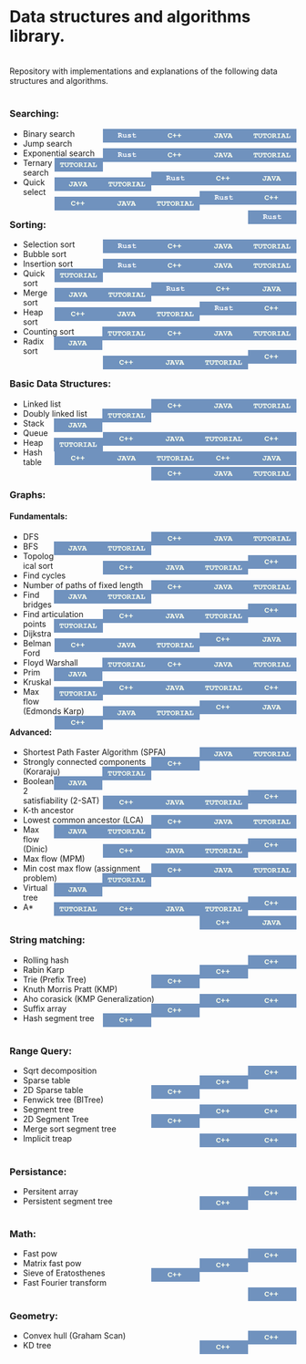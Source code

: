 # Data structures and algorithms library.

<br>
Repository with implementations and explanations of the following data structures and algorithms.<br>

#

### Searching:
  - Binary search 
    <a href="https://github.com/mihail-m/CP-implementations/tree/master/1-Searching">
        <img height="24px" align="right" src="https://github.com/mihail-m/CP-implementations/blob/master/resources/tutorial.png">
    </a>
    <a href="https://github.com/mihail-m/CP-implementations/blob/master/1-Searching/java/Search.java">
        <img height="24px" align="right" src="https://github.com/mihail-m/CP-implementations/blob/master/resources/java.png">
    </a>
    <a href="https://github.com/mihail-m/CP-implementations/blob/master/1-Searching/c%2B%2B/1-binary-search.cpp">
        <img height="24px" align="right" src="https://github.com/mihail-m/CP-implementations/blob/master/resources/C%2B%2B.png">
    </a>
    <a href="https://github.com/mihail-m/CP-implementations/blob/master/1-Searching/rust/1-binary_search.rs">
        <img height="24px" align="right" src="https://github.com/mihail-m/CP-implementations/blob/master/resources/Rust.png">
    </a>
  - Jump search 
    <a href="https://github.com/mihail-m/CP-implementations/tree/master/1-Searching">
        <img height="24px" align="right" src="https://github.com/mihail-m/CP-implementations/blob/master/resources/tutorial.png">
    </a>
    <a href="https://github.com/mihail-m/CP-implementations/blob/master/1-Searching/java/Search.java">
        <img height="24px" align="right"  src="https://github.com/mihail-m/CP-implementations/blob/master/resources/java.png">
    </a>
    <a href="https://github.com/mihail-m/CP-implementations/blob/master/1-Searching/c%2B%2B/2-jump-search.cpp">
        <img height="24px" align="right" src="https://github.com/mihail-m/CP-implementations/blob/master/resources/C%2B%2B.png">
    </a>
        <a href="https://github.com/mihail-m/CP-implementations/blob/master/1-Searching/rust/2-jump_search.rs">
        <img height="24px" align="right" src="https://github.com/mihail-m/CP-implementations/blob/master/resources/Rust.png">
    </a>
  - Exponential search
    <a href="https://github.com/mihail-m/CP-implementations/tree/master/1-Searching">
        <img height="24px" align="right" src="https://github.com/mihail-m/CP-implementations/blob/master/resources/tutorial.png">
    </a>
    <a href="https://github.com/mihail-m/CP-implementations/blob/master/1-Searching/java/Search.java">
        <img height="24px" align="right" src="https://github.com/mihail-m/CP-implementations/blob/master/resources/java.png">
    </a>
    <a href="https://github.com/mihail-m/CP-implementations/blob/master/1-Searching/c%2B%2B/3-exponential-search.cpp">
        <img height="24px" align="right" src="https://github.com/mihail-m/CP-implementations/blob/master/resources/C%2B%2B.png">
    </a>
    <a href="https://github.com/mihail-m/CP-implementations/blob/master/1-Searching/rust/3-exponential_search.rs">
        <img height="24px" align="right" src="https://github.com/mihail-m/CP-implementations/blob/master/resources/Rust.png">
    </a>
  - Ternary search
     <a href="https://github.com/mihail-m/CP-implementations/tree/master/1-Searching">
        <img height="24px" align="right" src="https://github.com/mihail-m/CP-implementations/blob/master/resources/tutorial.png">
    </a>
    <a href="https://github.com/mihail-m/CP-implementations/blob/master/1-Searching/java/Search.java">
        <img height="24px" align="right" src="https://github.com/mihail-m/CP-implementations/blob/master/resources/java.png">
    </a>
    <a href="https://github.com/mihail-m/CP-implementations/blob/master/1-Searching/c%2B%2B/4-ternary-search.cpp">
        <img height="24px" align="right" src="https://github.com/mihail-m/CP-implementations/blob/master/resources/C%2B%2B.png">
    </a>
    <a href="https://github.com/mihail-m/CP-implementations/blob/master/1-Searching/rust/4-ternary_search.rs">
        <img height="24px" align="right" src="https://github.com/mihail-m/CP-implementations/blob/master/resources/Rust.png">
    </a>
  - Quick select
    <a href="https://github.com/mihail-m/CP-implementations/tree/master/1-Searching">
        <img height="24px" align="right" src="https://github.com/mihail-m/CP-implementations/blob/master/resources/tutorial.png">
    </a>
    <a href="https://github.com/mihail-m/CP-implementations/blob/master/1-Searching/java/Search.java">
        <img height="24px" align="right" src="https://github.com/mihail-m/CP-implementations/blob/master/resources/java.png">
    </a>
    <a href="https://github.com/mihail-m/CP-implementations/blob/master/1-Searching/c%2B%2B/5-quick-select.cpp">
        <img height="24px" align="right" src="https://github.com/mihail-m/CP-implementations/blob/master/resources/C%2B%2B.png">
    </a>
    <a href="https://github.com/mihail-m/CP-implementations/blob/master/1-Searching/rust/5-quick_select.rs">
        <img height="24px" align="right" src="https://github.com/mihail-m/CP-implementations/blob/master/resources/Rust.png">
    </a>
#

### Sorting:
  - Selection sort
    <a href="https://github.com/mihail-m/CP-implementations/tree/master/2-Sorting">
        <img height="24px" align="right" src="https://github.com/mihail-m/CP-implementations/blob/master/resources/tutorial.png">
    </a>
    <a href="https://github.com/mihail-m/CP-implementations/blob/master/2-Sorting/java/Sort.java">
        <img height="24px" align="right" src="https://github.com/mihail-m/CP-implementations/blob/master/resources/java.png">
    </a>
    <a href="https://github.com/mihail-m/CP-implementations/blob/master/2-Sorting/c%2B%2B/1-selection-sort.cpp">
        <img height="24px" align="right" src="https://github.com/mihail-m/CP-implementations/blob/master/resources/C%2B%2B.png">
    </a>
    <a href="https://github.com/mihail-m/CP-implementations/blob/master/2-Sorting/rust/1-selection-sort.rs">
        <img height="24px" align="right" src="https://github.com/mihail-m/CP-implementations/blob/master/resources/Rust.png">
    </a>
  - Bubble sort 
    <a href="https://github.com/mihail-m/CP-implementations/tree/master/2-Sorting">
        <img height="24px" align="right" src="https://github.com/mihail-m/CP-implementations/blob/master/resources/tutorial.png">
    </a>
    <a href="https://github.com/mihail-m/CP-implementations/blob/master/2-Sorting/java/Sort.java">
        <img height="24px" align="right" src="https://github.com/mihail-m/CP-implementations/blob/master/resources/java.png">
    </a>
    <a href="https://github.com/mihail-m/CP-implementations/blob/master/2-Sorting/c%2B%2B/2-bubble-sort.cpp">
        <img height="24px" align="right" src="https://github.com/mihail-m/CP-implementations/blob/master/resources/C%2B%2B.png">
    </a>
    <a href="https://github.com/mihail-m/CP-implementations/blob/master/2-Sorting/rust/2-bubble-sort.rs">
        <img height="24px" align="right" src="https://github.com/mihail-m/CP-implementations/blob/master/resources/Rust.png">
    </a>
  - Insertion sort 
    <a href="https://github.com/mihail-m/CP-implementations/tree/master/2-Sorting">
        <img height="24px" align="right" src="https://github.com/mihail-m/CP-implementations/blob/master/resources/tutorial.png">
    </a>
    <a href="https://github.com/mihail-m/CP-implementations/blob/master/2-Sorting/java/Sort.java">
        <img height="24px" align="right" src="https://github.com/mihail-m/CP-implementations/blob/master/resources/java.png">
    </a>
    <a href="https://github.com/mihail-m/CP-implementations/blob/master/2-Sorting/c%2B%2B/3-insertion-sort.cpp">
        <img height="24px" align="right" src="https://github.com/mihail-m/CP-implementations/blob/master/resources/C%2B%2B.png">
    </a>
    <a href="https://github.com/mihail-m/CP-implementations/blob/master/2-Sorting/rust/3-insertion_sort.rs">
        <img height="24px" align="right" src="https://github.com/mihail-m/CP-implementations/blob/master/resources/Rust.png">
    </a>
  - Quick sort 
    <a href="https://github.com/mihail-m/CP-implementations/tree/master/2-Sorting">
        <img height="24px" align="right" src="https://github.com/mihail-m/CP-implementations/blob/master/resources/tutorial.png">
    </a>
    <a href="https://github.com/mihail-m/CP-implementations/blob/master/2-Sorting/java/Sort.java">
        <img height="24px" align="right" src="https://github.com/mihail-m/CP-implementations/blob/master/resources/java.png">
    </a>
    <a href="https://github.com/mihail-m/CP-implementations/blob/master/2-Sorting/c%2B%2B/4-quick-sort.cpp">
        <img height="24px" align="right" src="https://github.com/mihail-m/CP-implementations/blob/master/resources/C%2B%2B.png">
    </a>
    <a href="https://github.com/mihail-m/CP-implementations/blob/master/2-Sorting/rust/4-quick-sort.rs">
        <img height="24px" align="right" src="https://github.com/mihail-m/CP-implementations/blob/master/resources/Rust.png">
    </a>
  - Merge sort 
    <a href="https://github.com/mihail-m/CP-implementations/tree/master/2-Sorting">
        <img height="24px" align="right" src="https://github.com/mihail-m/CP-implementations/blob/master/resources/tutorial.png">
    </a>
    <a href="https://github.com/mihail-m/CP-implementations/blob/master/2-Sorting/java/Sort.java">
        <img height="24px" align="right" src="https://github.com/mihail-m/CP-implementations/blob/master/resources/java.png">
    </a>
    <a href="https://github.com/mihail-m/CP-implementations/blob/master/2-Sorting/c%2B%2B/5-merge-sort.cpp">
        <img height="24px" align="right" src="https://github.com/mihail-m/CP-implementations/blob/master/resources/C%2B%2B.png">
    </a>
  - Heap sort 
    <a href="https://github.com/mihail-m/CP-implementations/tree/master/2-Sorting">
        <img height="24px" align="right" src="https://github.com/mihail-m/CP-implementations/blob/master/resources/tutorial.png">
    </a>
    <a href="https://github.com/mihail-m/CP-implementations/blob/master/2-Sorting/java/Sort.java">
        <img height="24px" align="right" src="https://github.com/mihail-m/CP-implementations/blob/master/resources/java.png">
    </a>
    <a href="https://github.com/mihail-m/CP-implementations/blob/master/2-Sorting/c%2B%2B/6-heap-sort.cpp">
        <img height="24px" align="right" src="https://github.com/mihail-m/CP-implementations/blob/master/resources/C%2B%2B.png">
    </a>
  - Counting sort
    <a href="https://github.com/mihail-m/CP-implementations/tree/master/2-Sorting">
        <img height="24px" align="right" src="https://github.com/mihail-m/CP-implementations/blob/master/resources/tutorial.png">
    </a>
    <a href="https://github.com/mihail-m/CP-implementations/blob/master/2-Sorting/java/Sort.java">
        <img height="24px" align="right" src="https://github.com/mihail-m/CP-implementations/blob/master/resources/java.png">
    </a>
    <a href="https://github.com/mihail-m/CP-implementations/blob/master/2-Sorting/c%2B%2B/7-counting-sort.cpp">
        <img height="24px" align="right" src="https://github.com/mihail-m/CP-implementations/blob/master/resources/C%2B%2B.png">
    </a>
  - Radix sort
    <a href="https://github.com/mihail-m/CP-implementations/tree/master/2-Sorting">
        <img height="24px" align="right" src="https://github.com/mihail-m/CP-implementations/blob/master/resources/tutorial.png">
    </a>
    <a href="https://github.com/mihail-m/CP-implementations/blob/master/2-Sorting/java/Sort.java">
        <img height="24px" align="right" src="https://github.com/mihail-m/CP-implementations/blob/master/resources/java.png">
    </a>
    <a href="https://github.com/mihail-m/CP-implementations/blob/master/2-Sorting/c%2B%2B/9-radix-sort.cpp">
        <img height="24px" align="right" src="https://github.com/mihail-m/CP-implementations/blob/master/resources/C%2B%2B.png">
    </a>
  
#

### Basic Data Structures:
  - Linked list
    <a href="https://github.com/mihail-m/CP-implementations/tree/master/3-Basic-Data-Structures">
        <img height="24px" align="right" src="https://github.com/mihail-m/CP-implementations/blob/master/resources/tutorial.png">
    </a>
    <a href="https://github.com/mihail-m/CP-implementations/blob/master/3-Basic-Data-Structures/java/01-LinkedList.java">
        <img height="24px" align="right" src="https://github.com/mihail-m/CP-implementations/blob/master/resources/java.png">
    </a>
    <a href="https://github.com/mihail-m/CP-implementations/blob/master/3-Basic-Data-Structures/c%2B%2B/01-linked-list.cpp">
        <img height="24px" align="right" src="https://github.com/mihail-m/CP-implementations/blob/master/resources/C%2B%2B.png">
    </a>
  - Doubly linked list
    <a href="https://github.com/mihail-m/CP-implementations/tree/master/3-Basic-Data-Structures">
        <img height="24px" align="right" src="https://github.com/mihail-m/CP-implementations/blob/master/resources/tutorial.png">
    </a>
    <a href="https://github.com/mihail-m/CP-implementations/blob/master/3-Basic-Data-Structures/java/02-DoublyLinkedList.java">
        <img height="24px" align="right" src="https://github.com/mihail-m/CP-implementations/blob/master/resources/java.png">
    </a>
    <a href="https://github.com/mihail-m/CP-implementations/blob/master/3-Basic-Data-Structures/c%2B%2B/02-doubly-linked-list.cpp">
        <img height="24px" align="right" src="https://github.com/mihail-m/CP-implementations/blob/master/resources/C%2B%2B.png">
    </a>
  - Stack
    <a href="https://github.com/mihail-m/CP-implementations/tree/master/3-Basic-Data-Structures">
        <img height="24px" align="right" src="https://github.com/mihail-m/CP-implementations/blob/master/resources/tutorial.png">
    </a>
    <a href="https://github.com/mihail-m/CP-implementations/blob/master/3-Basic-Data-Structures/java/03-Stack.java">
        <img height="24px" align="right" src="https://github.com/mihail-m/CP-implementations/blob/master/resources/java.png">
    </a>
    <a href="https://github.com/mihail-m/CP-implementations/blob/master/3-Basic-Data-Structures/c%2B%2B/03-stack.cpp">
        <img height="24px" align="right" src="https://github.com/mihail-m/CP-implementations/blob/master/resources/C%2B%2B.png">
    </a>
  - Queue
    <a href="https://github.com/mihail-m/CP-implementations/tree/master/3-Basic-Data-Structures">
        <img height="24px" align="right" src="https://github.com/mihail-m/CP-implementations/blob/master/resources/tutorial.png">
    </a>
    <a href="https://github.com/mihail-m/CP-implementations/blob/master/3-Basic-Data-Structures/java/04-Queue.java">
        <img height="24px" align="right" src="https://github.com/mihail-m/CP-implementations/blob/master/resources/java.png">
    </a>
    <a href="https://github.com/mihail-m/CP-implementations/blob/master/3-Basic-Data-Structures/c%2B%2B/04-queue.cpp">
        <img height="24px" align="right" src="https://github.com/mihail-m/CP-implementations/blob/master/resources/C%2B%2B.png">
    </a>
  - Heap
    <a href="https://github.com/mihail-m/CP-implementations/tree/master/3-Basic-Data-Structures">
        <img height="24px" align="right" src="https://github.com/mihail-m/CP-implementations/blob/master/resources/tutorial.png">
    </a>
    <a href="https://github.com/mihail-m/CP-implementations/blob/master/3-Basic-Data-Structures/java/07-Heap.java">
        <img height="24px" align="right" src="https://github.com/mihail-m/CP-implementations/blob/master/resources/java.png">
    </a>
    <a href="https://github.com/mihail-m/CP-implementations/blob/master/3-Basic-Data-Structures/c%2B%2B/07-heap.cpp">
        <img height="24px" align="right" src="https://github.com/mihail-m/CP-implementations/blob/master/resources/C%2B%2B.png">
    </a>
  - Hash table
    <a href="https://github.com/mihail-m/CP-implementations/tree/master/3-Basic-Data-Structures">
        <img height="24px" align="right" src="https://github.com/mihail-m/CP-implementations/blob/master/resources/tutorial.png">
    </a>
    <a href="https://github.com/mihail-m/CP-implementations/blob/master/3-Basic-Data-Structures/java/08-HashTable.java">
        <img height="24px" align="right" src="https://github.com/mihail-m/CP-implementations/blob/master/resources/java.png">
    </a>
    <a href="https://github.com/mihail-m/CP-implementations/blob/master/3-Basic-Data-Structures/c%2B%2B/08-hash-table.cpp">
        <img height="24px" align="right" src="https://github.com/mihail-m/CP-implementations/blob/master/resources/C%2B%2B.png">
    </a>
  
#

### Graphs:
#### Fundamentals:
  - DFS 
    <a href="https://github.com/mihail-m/CP-implementations/tree/master/4-Graphs/01-Fundamentals">
        <img height="24px" align="right" src="https://github.com/mihail-m/CP-implementations/blob/master/resources/tutorial.png">
    </a>
    <a href="https://github.com/mihail-m/CP-implementations/blob/master/4-Graphs/01-Fundamentals/java/01-DFS.java">
        <img height="24px" align="right" src="https://github.com/mihail-m/CP-implementations/blob/master/resources/java.png">
    </a>
    <a href="https://github.com/mihail-m/CP-implementations/blob/master/4-Graphs/01-Fundamentals/c%2B%2B/01-dfs.cpp">
        <img height="24px" align="right" src="https://github.com/mihail-m/CP-implementations/blob/master/resources/C%2B%2B.png">
    </a>
  - BFS
    <a href="https://github.com/mihail-m/CP-implementations/tree/master/4-Graphs/01-Fundamentals">
        <img height="24px" align="right" src="https://github.com/mihail-m/CP-implementations/blob/master/resources/tutorial.png">
    </a>
    <a href="https://github.com/mihail-m/CP-implementations/blob/master/4-Graphs/01-Fundamentals/java/02-BFS.java">
        <img height="24px" align="right" src="https://github.com/mihail-m/CP-implementations/blob/master/resources/java.png">
    </a>
    <a href="https://github.com/mihail-m/CP-implementations/blob/master/4-Graphs/01-Fundamentals/c%2B%2B/02-bfs.cpp">
        <img height="24px" align="right" src="https://github.com/mihail-m/CP-implementations/blob/master/resources/C%2B%2B.png">
    </a>
  - Topological sort
    <a href="https://github.com/mihail-m/CP-implementations/tree/master/4-Graphs/01-Fundamentals">
        <img height="24px" align="right" src="https://github.com/mihail-m/CP-implementations/blob/master/resources/tutorial.png">
    </a>
    <a href="https://github.com/mihail-m/CP-implementations/blob/master/4-Graphs/01-Fundamentals/java/03-TopologicalSort.java">
        <img height="24px" align="right"  src="https://github.com/mihail-m/CP-implementations/blob/master/resources/java.png">
    </a>
    <a href="https://github.com/mihail-m/CP-implementations/blob/master/4-Graphs/01-Fundamentals/c%2B%2B/03-topological-sort.cpp">
        <img height="24px" align="right" src="https://github.com/mihail-m/CP-implementations/blob/master/resources/C%2B%2B.png">
    </a>
  - Find cycles
    <a href="https://github.com/mihail-m/CP-implementations/tree/master/4-Graphs/01-Fundamentals">
        <img height="24px" align="right" src="https://github.com/mihail-m/CP-implementations/blob/master/resources/tutorial.png">
    </a>
    <a href="https://github.com/mihail-m/CP-implementations/blob/master/4-Graphs/01-Fundamentals/java/04-Cycles.java">
        <img height="24px" align="right"  src="https://github.com/mihail-m/CP-implementations/blob/master/resources/java.png">
    </a>
    <a href="https://github.com/mihail-m/CP-implementations/blob/master/4-Graphs/01-Fundamentals/c%2B%2B/04-cycles.cpp">
        <img height="24px" align="right" src="https://github.com/mihail-m/CP-implementations/blob/master/resources/C%2B%2B.png">
    </a>
  - Number of paths of fixed length
    <a href="https://github.com/mihail-m/CP-implementations/tree/master/4-Graphs/01-Fundamentals">
        <img height="24px" align="right" src="https://github.com/mihail-m/CP-implementations/blob/master/resources/tutorial.png">
    </a>
    <a href="https://github.com/mihail-m/CP-implementations/blob/master/4-Graphs/01-Fundamentals/java/05-NumberOfPathsOfFixedLength.java">
        <img height="24px" align="right" src="https://github.com/mihail-m/CP-implementations/blob/master/resources/java.png">
    </a>
    <a href="https://github.com/mihail-m/CP-implementations/blob/master/4-Graphs/01-Fundamentals/c%2B%2B/05-number-of-paths-of-fixed-length.cpp">
        <img height="24px" align="right" src="https://github.com/mihail-m/CP-implementations/blob/master/resources/C%2B%2B.png">
    </a>
  - Find bridges
    <a href="https://github.com/mihail-m/CP-implementations/tree/master/4-Graphs/01-Fundamentals">
        <img height="24px" align="right" src="https://github.com/mihail-m/CP-implementations/blob/master/resources/tutorial.png">
    </a>
    <a href="https://github.com/mihail-m/CP-implementations/blob/master/4-Graphs/01-Fundamentals/java/06-Bridges.java">
        <img height="24px" align="right"  src="https://github.com/mihail-m/CP-implementations/blob/master/resources/java.png">
    </a>
    <a href="https://github.com/mihail-m/CP-implementations/blob/master/4-Graphs/01-Fundamentals/c%2B%2B/06-bridges.cpp">
        <img height="24px" align="right" src="https://github.com/mihail-m/CP-implementations/blob/master/resources/C%2B%2B.png">
    </a>
  - Find articulation points
    <a href="https://github.com/mihail-m/CP-implementations/tree/master/4-Graphs/01-Fundamentals">
        <img height="24px" align="right" src="https://github.com/mihail-m/CP-implementations/blob/master/resources/tutorial.png">
    </a>
    <a href="https://github.com/mihail-m/CP-implementations/blob/master/4-Graphs/01-Fundamentals/java/07-ArticulationPoints.java">
        <img height="24px" align="right"  src="https://github.com/mihail-m/CP-implementations/blob/master/resources/java.png">
    </a>
    <a href="https://github.com/mihail-m/CP-implementations/blob/master/4-Graphs/01-Fundamentals/c%2B%2B/07-articulation-points.cpp">
        <img height="24px" align="right" src="https://github.com/mihail-m/CP-implementations/blob/master/resources/C%2B%2B.png">
    </a>
  - Dijkstra
    <a href="https://github.com/mihail-m/CP-implementations/tree/master/4-Graphs/01-Fundamentals">
        <img height="24px" align="right" src="https://github.com/mihail-m/CP-implementations/blob/master/resources/tutorial.png">
    </a>
    <a href="https://github.com/mihail-m/CP-implementations/blob/master/4-Graphs/01-Fundamentals/java/09-Dijkstra.java">
        <img height="24px" align="right" src="https://github.com/mihail-m/CP-implementations/blob/master/resources/java.png">
    </a>
    <a href="https://github.com/mihail-m/CP-implementations/blob/master/4-Graphs/01-Fundamentals/c%2B%2B/09-dijkstra.cpp">
        <img height="24px" align="right" src="https://github.com/mihail-m/CP-implementations/blob/master/resources/C%2B%2B.png">
    </a>
  - Belman Ford
    <a href="https://github.com/mihail-m/CP-implementations/tree/master/4-Graphs/01-Fundamentals">
        <img height="24px" align="right" src="https://github.com/mihail-m/CP-implementations/blob/master/resources/tutorial.png">
    </a>
    <a href="https://github.com/mihail-m/CP-implementations/blob/master/4-Graphs/01-Fundamentals/java/08-BellmanFord.java">
        <img height="24px" align="right" src="https://github.com/mihail-m/CP-implementations/blob/master/resources/java.png">
    </a>
    <a href="https://github.com/mihail-m/CP-implementations/blob/master/4-Graphs/01-Fundamentals/c%2B%2B/08-bellman-ford.cpp">
        <img height="24px" align="right" src="https://github.com/mihail-m/CP-implementations/blob/master/resources/C%2B%2B.png">
    </a>
  - Floyd Warshall
    <a href="https://github.com/mihail-m/CP-implementations/tree/master/4-Graphs/01-Fundamentals">
        <img height="24px" align="right" src="https://github.com/mihail-m/CP-implementations/blob/master/resources/tutorial.png">
    </a>
    <a href="https://github.com/mihail-m/CP-implementations/blob/master/4-Graphs/01-Fundamentals/java/10-Floyd.java">
        <img height="24px" align="right" src="https://github.com/mihail-m/CP-implementations/blob/master/resources/java.png">
    </a>
    <a href="https://github.com/mihail-m/CP-implementations/blob/master/4-Graphs/01-Fundamentals/c%2B%2B/10-floyd.cpp">
        <img height="24px" align="right" src="https://github.com/mihail-m/CP-implementations/blob/master/resources/C%2B%2B.png">
    </a>
  - Prim
    <a href="https://github.com/mihail-m/CP-implementations/tree/master/4-Graphs/01-Fundamentals">
        <img height="24px" align="right" src="https://github.com/mihail-m/CP-implementations/blob/master/resources/tutorial.png">
    </a>
    <a href="https://github.com/mihail-m/CP-implementations/blob/master/4-Graphs/01-Fundamentals/java/11-Prim.java">
        <img height="24px" align="right" src="https://github.com/mihail-m/CP-implementations/blob/master/resources/java.png">
    </a>
    <a href="https://github.com/mihail-m/CP-implementations/blob/master/4-Graphs/01-Fundamentals/c%2B%2B/11-prim.cpp">
        <img height="24px" align="right" src="https://github.com/mihail-m/CP-implementations/blob/master/resources/C%2B%2B.png">
    </a>
  - Kruskal
    <a href="https://github.com/mihail-m/CP-implementations/tree/master/4-Graphs/01-Fundamentals">
        <img height="24px" align="right" src="https://github.com/mihail-m/CP-implementations/blob/master/resources/tutorial.png">
    </a>
    <a href="https://github.com/mihail-m/CP-implementations/blob/master/4-Graphs/01-Fundamentals/java/12-Kruskal.java">
        <img height="24px" align="right" src="https://github.com/mihail-m/CP-implementations/blob/master/resources/java.png">
    </a>
    <a href="https://github.com/mihail-m/CP-implementations/blob/master/4-Graphs/01-Fundamentals/c%2B%2B/12-kruskal.cpp">
        <img height="24px" align="right" src="https://github.com/mihail-m/CP-implementations/blob/master/resources/C%2B%2B.png">
    </a>
  - Max flow (Edmonds Karp)
    <a href="https://github.com/mihail-m/CP-implementations/tree/master/4-Graphs/01-Fundamentals">
        <img height="24px" align="right" src="https://github.com/mihail-m/CP-implementations/blob/master/resources/tutorial.png">
    </a>
    <a href="https://github.com/mihail-m/CP-implementations/blob/master/4-Graphs/01-Fundamentals/java/13-EdmondsKarp.java">
        <img height="24px" align="right"  src="https://github.com/mihail-m/CP-implementations/blob/master/resources/java.png">
    </a>
    <a href="https://github.com/mihail-m/CP-implementations/blob/master/4-Graphs/01-Fundamentals/c%2B%2B/13-edmonds-karp.cpp">
        <img height="24px" align="right" src="https://github.com/mihail-m/CP-implementations/blob/master/resources/C%2B%2B.png">
    </a>

#### Advanced:
  - Shortest Path Faster Algorithm (SPFA)
    <a href="https://github.com/mihail-m/CP-implementations/tree/master/4-Graphs/02-Advanced">
        <img height="24px" align="right" src="https://github.com/mihail-m/CP-implementations/blob/master/resources/tutorial.png">
    </a>
    <a href="https://github.com/mihail-m/CP-implementations/blob/master/4-Graphs/02-Advanced/java/01-SPFA.java">
        <img height="24px" align="right" src="https://github.com/mihail-m/CP-implementations/blob/master/resources/java.png">
    </a>
    <a href="https://github.com/mihail-m/CP-implementations/blob/master/4-Graphs/02-Advanced/c%2B%2B/01-spfa.cpp">
        <img height="24px" align="right" src="https://github.com/mihail-m/CP-implementations/blob/master/resources/C%2B%2B.png">
    </a>
  - Strongly connected components (Koraraju)
    <a href="https://github.com/mihail-m/CP-implementations/tree/master/4-Graphs/02-Advanced">
        <img height="24px" align="right" src="https://github.com/mihail-m/CP-implementations/blob/master/resources/tutorial.png">
    </a>
    <a href="https://github.com/mihail-m/CP-implementations/blob/master/4-Graphs/02-Advanced/java/02-Kosaraju.java">
        <img height="24px" align="right" src="https://github.com/mihail-m/CP-implementations/blob/master/resources/java.png">
    </a>
    <a href="https://github.com/mihail-m/CP-implementations/blob/master/4-Graphs/02-Advanced/c%2B%2B/03-kosaraju.cpp">
        <img height="24px" align="right" src="https://github.com/mihail-m/CP-implementations/blob/master/resources/C%2B%2B.png">
    </a>
  - Boolean 2 satisfiability (2-SAT)
    <a href="https://github.com/mihail-m/CP-implementations/tree/master/4-Graphs/02-Advanced">
        <img height="24px" align="right" src="https://github.com/mihail-m/CP-implementations/blob/master/resources/tutorial.png">
    </a>
    <a href="https://github.com/mihail-m/CP-implementations/blob/master/4-Graphs/02-Advanced/java/03-SAT2.java">
        <img height="24px" align="right" src="https://github.com/mihail-m/CP-implementations/blob/master/resources/java.png">
    </a>
    <a href="https://github.com/mihail-m/CP-implementations/blob/master/4-Graphs/02-Advanced/c%2B%2B/04-2-sat.cpp">
        <img height="24px" align="right" src="https://github.com/mihail-m/CP-implementations/blob/master/resources/C%2B%2B.png">
    </a>
  - K-th ancestor
    <a href="https://github.com/mihail-m/CP-implementations/tree/master/4-Graphs/02-Advanced">
        <img height="24px" align="right" src="https://github.com/mihail-m/CP-implementations/blob/master/resources/tutorial.png">
    </a>
    <a href="https://github.com/mihail-m/CP-implementations/blob/master/4-Graphs/02-Advanced/java/04-KthAncestor.java">
        <img height="24px" align="right" src="https://github.com/mihail-m/CP-implementations/blob/master/resources/java.png">
    </a>
    <a href="https://github.com/mihail-m/CP-implementations/blob/master/4-Graphs/02-Advanced/c%2B%2B/05-kth-ancestor.cpp">
        <img height="24px" align="right" src="https://github.com/mihail-m/CP-implementations/blob/master/resources/C%2B%2B.png">
    </a>
  - Lowest common ancestor (LCA)
    <a href="https://github.com/mihail-m/CP-implementations/tree/master/4-Graphs/02-Advanced">
        <img height="24px" align="right" src="https://github.com/mihail-m/CP-implementations/blob/master/resources/tutorial.png">
    </a>
    <a href="https://github.com/mihail-m/CP-implementations/blob/master/4-Graphs/02-Advanced/java/05-LowestCommonAncestor.java">
        <img height="24px" align="right" src="https://github.com/mihail-m/CP-implementations/blob/master/resources/java.png">
    </a>
    <a href="https://github.com/mihail-m/CP-implementations/blob/master/4-Graphs/02-Advanced/c%2B%2B/06-lca.cpp">
        <img height="24px" align="right" src="https://github.com/mihail-m/CP-implementations/blob/master/resources/C%2B%2B.png">
    </a>
  - Max flow (Dinic)
    <a href="https://github.com/mihail-m/CP-implementations/tree/master/4-Graphs/02-Advanced">
        <img height="24px" align="right" src="https://github.com/mihail-m/CP-implementations/blob/master/resources/tutorial.png">
    </a>
    <a href="https://github.com/mihail-m/CP-implementations/blob/master/4-Graphs/02-Advanced/java/06-Dinic.java">
        <img height="24px" align="right" src="https://github.com/mihail-m/CP-implementations/blob/master/resources/java.png">
    </a>
    <a href="https://github.com/mihail-m/CP-implementations/blob/master/4-Graphs/02-Advanced/c%2B%2B/07-dinic.cpp">
        <img height="24px" align="right" src="https://github.com/mihail-m/CP-implementations/blob/master/resources/C%2B%2B.png">
    </a>
  - Max flow (MPM)
    <a href="https://github.com/mihail-m/CP-implementations/tree/master/4-Graphs/02-Advanced">
        <img height="24px" align="right" src="https://github.com/mihail-m/CP-implementations/blob/master/resources/tutorial.png">
    </a>
    <a href="https://github.com/mihail-m/CP-implementations/blob/master/4-Graphs/02-Advanced/java">
        <img height="24px" align="right" src="https://github.com/mihail-m/CP-implementations/blob/master/resources/java.png">
    </a>
    <a href="https://github.com/mihail-m/CP-implementations/blob/master/4-Graphs/02-Advanced/c%2B%2B/08-mpm.cpp">
        <img height="24px" align="right" src="https://github.com/mihail-m/CP-implementations/blob/master/resources/C%2B%2B.png">
    </a>
  - Min cost max flow (assignment problem)
    <a href="https://github.com/mihail-m/CP-implementations/tree/master/4-Graphs/02-Advanced">
        <img height="24px" align="right" src="https://github.com/mihail-m/CP-implementations/blob/master/resources/tutorial.png">
    </a>
    <a href="https://github.com/mihail-m/CP-implementations/blob/master/4-Graphs/02-Advanced/java">
        <img height="24px" align="right" src="https://github.com/mihail-m/CP-implementations/blob/master/resources/java.png">
    </a>
    <a href="https://github.com/mihail-m/CP-implementations/blob/master/4-Graphs/02-Advanced/c%2B%2B/10-assignment-problem.cpp">
        <img height="24px" align="right" src="https://github.com/mihail-m/CP-implementations/blob/master/resources/C%2B%2B.png">
    </a>
  - Virtual tree
    <a href="https://github.com/mihail-m/CP-implementations/tree/master/4-Graphs/02-Advanced">
        <img height="24px" align="right" src="https://github.com/mihail-m/CP-implementations/blob/master/resources/tutorial.png">
    </a>
    <a href="https://github.com/mihail-m/CP-implementations/blob/master/4-Graphs/02-Advanced/java/09-VirtualTree.java">
        <img height="24px" align="right" src="https://github.com/mihail-m/CP-implementations/blob/master/resources/java.png">
    </a>
    <a href="https://github.com/mihail-m/CP-implementations/blob/master/4-Graphs/02-Advanced/c%2B%2B/11-virtual-tree.cpp">
        <img height="24px" align="right" src="https://github.com/mihail-m/CP-implementations/blob/master/resources/C%2B%2B.png">
    </a>
  - A*
    <a href="https://github.com/mihail-m/CP-implementations/tree/master/4-Graphs/02-Advanced">
        <img height="24px" align="right" src="https://github.com/mihail-m/CP-implementations/blob/master/resources/tutorial.png">
    </a>
    <a href="https://github.com/mihail-m/CP-implementations/blob/master/4-Graphs/02-Advanced/java">
        <img height="24px" align="right" src="https://github.com/mihail-m/CP-implementations/blob/master/resources/java.png">
    </a>
    <a href="https://github.com/mihail-m/CP-implementations/blob/master/4-Graphs/02-Advanced/c%2B%2B/12-a-star.cpp">
        <img height="24px" align="right" src="https://github.com/mihail-m/CP-implementations/blob/master/resources/C%2B%2B.png">
    </a>
  
#

### String matching:
  - Rolling hash
    <a href="https://github.com/mihail-m/CP-implementations/blob/master/5-String-Matching/1-roling-hash.cpp">
        <img height="24px" align="right" src="https://github.com/mihail-m/CP-implementations/blob/master/resources/C%2B%2B.png">
    </a>
  - Rabin Karp
    <a href="https://github.com/mihail-m/CP-implementations/blob/master/5-String-Matching/2-rabin-karp.cpp">
        <img height="24px" align="right" src="https://github.com/mihail-m/CP-implementations/blob/master/resources/C%2B%2B.png">
    </a>
  - Trie (Prefix Tree)
    <a href="https://github.com/mihail-m/CP-implementations/blob/master/5-String-Matching/3-trie(prefix-tree).cpp">
        <img height="24px" align="right" src="https://github.com/mihail-m/CP-implementations/blob/master/resources/C%2B%2B.png">
    </a>
  - Knuth Morris Pratt (KMP)
    <a href="https://github.com/mihail-m/CP-implementations/blob/master/5-String-Matching/4-knuth-morris-pratt(kmp).cpp">
        <img height="24px" align="right" src="https://github.com/mihail-m/CP-implementations/blob/master/resources/C%2B%2B.png">
    </a>
  - Aho corasick (KMP Generalization)
    <a href="https://github.com/mihail-m/CP-implementations/blob/master/5-String-Matching/5-aho-corasick.cpp">
        <img height="24px" align="right" src="https://github.com/mihail-m/CP-implementations/blob/master/resources/C%2B%2B.png">
    </a>
  - Suffix array
    <a href="https://github.com/mihail-m/CP-implementations/blob/master/5-String-Matching/6-suffix-array.cpp">
        <img height="24px" align="right" src="https://github.com/mihail-m/CP-implementations/blob/master/resources/C%2B%2B.png">
    </a>
  - Hash segment tree
    <a href="https://github.com/mihail-m/CP-implementations/blob/master/5-String-Matching/7-hash-segment-tree.cpp">
        <img height="24px" align="right" src="https://github.com/mihail-m/CP-implementations/blob/master/resources/C%2B%2B.png">
    </a>
  
#

### Range Query:
  - Sqrt decomposition
    <a href="https://github.com/mihail-m/CP-implementations/blob/master/6-Range-Query/1-sqrt-decomposition.cpp">
        <img height="24px" align="right" src="https://github.com/mihail-m/CP-implementations/blob/master/resources/C%2B%2B.png">
    </a>
  - Sparse table
    <a href="https://github.com/mihail-m/CP-implementations/blob/master/6-Range-Query/2-sparse-table.cpp">
        <img height="24px" align="right" src="https://github.com/mihail-m/CP-implementations/blob/master/resources/C%2B%2B.png">
    </a>
  - 2D Sparse table
    <a href="https://github.com/mihail-m/CP-implementations/blob/master/6-Range-Query/3-sparse-table-2D.cpp">
        <img height="24px" align="right" src="https://github.com/mihail-m/CP-implementations/blob/master/resources/C%2B%2B.png">
    </a>
  - Fenwick tree (BITree)
    <a href="https://github.com/mihail-m/CP-implementations/blob/master/6-Range-Query/4-fenwick-tree(bitree).cpp">
        <img height="24px" align="right" src="https://github.com/mihail-m/CP-implementations/blob/master/resources/C%2B%2B.png">
    </a>
  - Segment tree
    <a href="https://github.com/mihail-m/CP-implementations/blob/master/6-Range-Query/5-segment-tree.cpp">
        <img height="24px" align="right" src="https://github.com/mihail-m/CP-implementations/blob/master/resources/C%2B%2B.png">
    </a>
  - 2D Segment Tree
    <a href="https://github.com/mihail-m/CP-implementations/blob/master/6-Range-Query/6-segment-tree-2D.cpp">
        <img height="24px" align="right" src="https://github.com/mihail-m/CP-implementations/blob/master/resources/C%2B%2B.png">
    </a>
  - Merge sort segment tree
    <a href="https://github.com/mihail-m/CP-implementations/blob/master/6-Range-Query/7-merge-sort-segment-tree.cpp">
        <img height="24px" align="right" src="https://github.com/mihail-m/CP-implementations/blob/master/resources/C%2B%2B.png">
    </a>
  - Implicit treap
    <a href="https://github.com/mihail-m/CP-implementations/blob/master/6-Range-Query/8-impicit-treap-lazy.cpp">
        <img height="24px" align="right" src="https://github.com/mihail-m/CP-implementations/blob/master/resources/C%2B%2B.png">
    </a>
  
#

### Persistance:
  - Persitent array
    <a href="https://github.com/mihail-m/CP-implementations/blob/master/7-Persitance/1-persistent-array.cpp">
        <img height="24px" align="right" src="https://github.com/mihail-m/CP-implementations/blob/master/resources/C%2B%2B.png">
    </a>
  - Persistent segment tree
    <a href="https://github.com/mihail-m/CP-implementations/blob/master/7-Persitance/2-persistent-segment-tree.cpp">
        <img height="24px" align="right" src="https://github.com/mihail-m/CP-implementations/blob/master/resources/C%2B%2B.png">
    </a>
  
#

### Math:
  - Fast pow
    <a href="https://github.com/mihail-m/CP-implementations/blob/master/8-Math/1-fast-pow.cpp">
        <img height="24px" align="right" src="https://github.com/mihail-m/CP-implementations/blob/master/resources/C%2B%2B.png">
    </a>
  - Matrix fast pow
    <a href="https://github.com/mihail-m/CP-implementations/blob/master/8-Math/2-matrix-fast-pow.cpp">
        <img height="24px" align="right" src="https://github.com/mihail-m/CP-implementations/blob/master/resources/C%2B%2B.png">
    </a>
  - Sieve of Eratosthenes
    <a href="https://github.com/mihail-m/CP-implementations/blob/master/8-Math/3-sieve-of-eratosthenes.cpp">
        <img height="24px" align="right" src="https://github.com/mihail-m/CP-implementations/blob/master/resources/C%2B%2B.png">
    </a>
  - Fast Fourier transform
    <a href="https://github.com/mihail-m/CP-implementations/blob/master/8-Math/4-fast-fourier-transform.cpp">
        <img height="24px" align="right" src="https://github.com/mihail-m/CP-implementations/blob/master/resources/C%2B%2B.png">
    </a>
#

### Geometry:
  - Convex hull (Graham Scan)
    <a href="https://github.com/mihail-m/CP-implementations/blob/master/9-Geometry/1-convex-hull(graham-scan).cpp">
        <img height="24px" align="right" src="https://github.com/mihail-m/CP-implementations/blob/master/resources/C%2B%2B.png">
    </a>
  - KD tree
    <a href="https://github.com/mihail-m/CP-implementations/blob/master/9-Geometry/2-kd-tree.cpp">
        <img height="24px" align="right" src="https://github.com/mihail-m/CP-implementations/blob/master/resources/C%2B%2B.png">
    </a>
